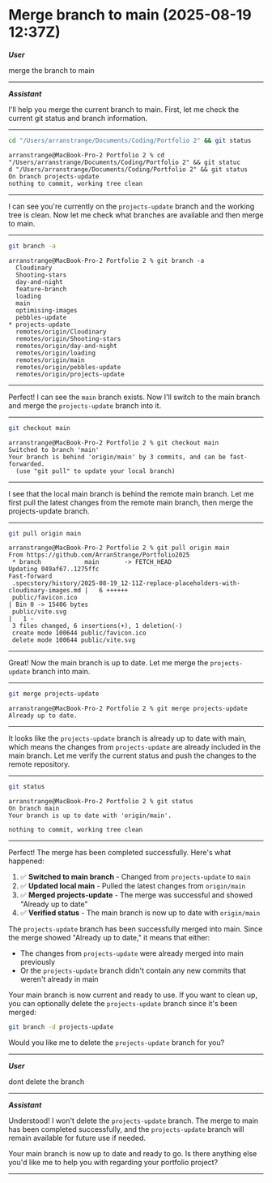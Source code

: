 <!-- Generated by SpecStory -->

# Merge branch to main (2025-08-19 12:37Z)

_**User**_

merge the branch to main

---

_**Assistant**_

I'll help you merge the current branch to main. First, let me check the current git status and branch information.


---

```bash
cd "/Users/arranstrange/Documents/Coding/Portfolio 2" && git status
```

```
arranstrange@MacBook-Pro-2 Portfolio 2 % cd "/Users/arranstrange/Documents/Coding/Portfolio 2" && git statuc
d "/Users/arranstrange/Documents/Coding/Portfolio 2" && git status
On branch projects-update
nothing to commit, working tree clean
```

---

I can see you're currently on the `projects-update` branch and the working tree is clean. Now let me check what branches are available and then merge to main.


---

```bash
git branch -a
```

```
arranstrange@MacBook-Pro-2 Portfolio 2 % git branch -a
  Cloudinary
  Shooting-stars
  day-and-night
  feature-branch
  loading
  main
  optimising-images
  pebbles-update
* projects-update
  remotes/origin/Cloudinary
  remotes/origin/Shooting-stars
  remotes/origin/day-and-night
  remotes/origin/loading
  remotes/origin/main
  remotes/origin/pebbles-update
  remotes/origin/projects-update
```

---

Perfect! I can see the `main` branch exists. Now I'll switch to the main branch and merge the `projects-update` branch into it.


---

```bash
git checkout main
```

```
arranstrange@MacBook-Pro-2 Portfolio 2 % git checkout main
Switched to branch 'main'
Your branch is behind 'origin/main' by 3 commits, and can be fast-forwarded.
  (use "git pull" to update your local branch)
```

---

I see that the local main branch is behind the remote main branch. Let me first pull the latest changes from the remote main branch, then merge the projects-update branch.


---

```bash
git pull origin main
```

```
arranstrange@MacBook-Pro-2 Portfolio 2 % git pull origin main
From https://github.com/ArranStrange/Portfolio2025
 * branch            main       -> FETCH_HEAD
Updating 049af67..1275ffc
Fast-forward
 .specstory/history/2025-08-19_12-11Z-replace-placeholders-with-cloudinary-images.md |   6 ++++++
 public/favicon.ico                                                                  | Bin 0 -> 15406 bytes
 public/vite.svg                                                                     |   1 -
 3 files changed, 6 insertions(+), 1 deletion(-)
 create mode 100644 public/favicon.ico
 delete mode 100644 public/vite.svg
```

---

Great! Now the main branch is up to date. Let me merge the `projects-update` branch into main.


---

```bash
git merge projects-update
```

```
arranstrange@MacBook-Pro-2 Portfolio 2 % git merge projects-update
Already up to date.
```

---

It looks like the `projects-update` branch is already up to date with main, which means the changes from `projects-update` are already included in the main branch. Let me verify the current status and push the changes to the remote repository.


---

```bash
git status
```

```
arranstrange@MacBook-Pro-2 Portfolio 2 % git status
On branch main
Your branch is up to date with 'origin/main'.

nothing to commit, working tree clean
```

---

Perfect! The merge has been completed successfully. Here's what happened:

1. ✅ **Switched to main branch** - Changed from `projects-update` to `main`
2. ✅ **Updated local main** - Pulled the latest changes from `origin/main` 
3. ✅ **Merged projects-update** - The merge was successful and showed "Already up to date"
4. ✅ **Verified status** - The main branch is now up to date with `origin/main`

The `projects-update` branch has been successfully merged into main. Since the merge showed "Already up to date," it means that either:
- The changes from `projects-update` were already merged into main previously
- Or the `projects-update` branch didn't contain any new commits that weren't already in main

Your main branch is now current and ready to use. If you want to clean up, you can optionally delete the `projects-update` branch since it's been merged:

```bash
git branch -d projects-update
```

Would you like me to delete the `projects-update` branch for you?

---

_**User**_

dont delete the branch 

---

_**Assistant**_

Understood! I won't delete the `projects-update` branch. The merge to main has been completed successfully, and the `projects-update` branch will remain available for future use if needed.

Your main branch is now up to date and ready to go. Is there anything else you'd like me to help you with regarding your portfolio project?

---

